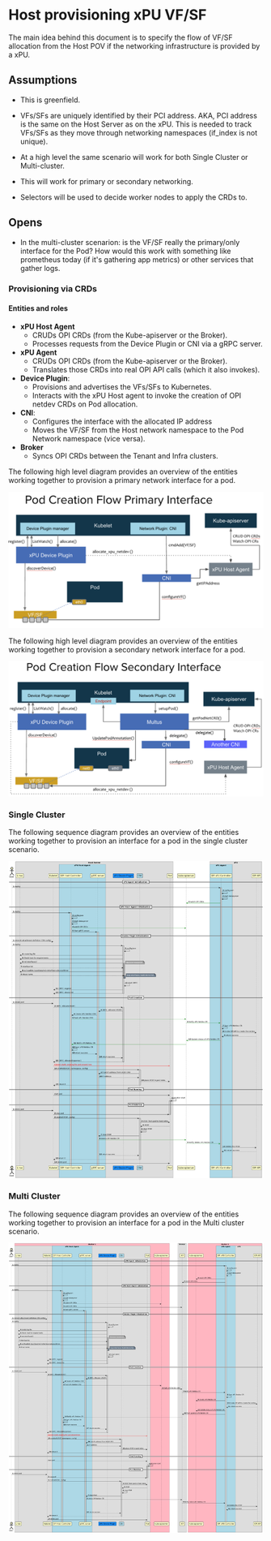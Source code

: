 # Host provisioning xPU VF/SF

The main idea behind this document is to specify the flow of VF/SF allocation from the Host POV if the networking infrastructure is provided by a xPU.

## Assumptions

- This is greenfield.

- VFs/SFs are uniquely identified by their PCI address. AKA, PCI address is the same on the Host Server as on the xPU. This is needed to track VFs/SFs as they move through networking namespaces (if_index is not unique).

- At a high level the same scenario will work for both Single Cluster or Multi-cluster.

- This will work for primary or secondary networking.

- Selectors will be used to decide worker nodes to apply the CRDs to.

## Opens

- In the multi-cluster scenarion: is the VF/SF really the primary/only interface for the Pod? How would this work with something like prometheus today (if it's gathering app metrics) or other services that gather logs.

### Provisioning via CRDs

#### Entities and roles

- **xPU Host Agent**
  - CRUDs OPI CRDs (from the Kube-apiserver or the Broker).
  - Processes requests from the Device Plugin or CNI via a gRPC server.
- **xPU Agent**
  - CRUDs OPI CRDs (from the Kube-apiserver or the Broker).
  - Translates those CRDs into real OPI API calls (which it also invokes).
- **Device Plugin**:
  - Provisions and advertises the VFs/SFs to Kubernetes.
  - Interacts with the xPU Host agent to invoke the creation of OPI netdev CRDs
    on Pod allocation.
- **CNI**:
  - Configures the interface with the allocated IP address
  - Moves the VF/SF from the Host network namespace to the Pod Network namespace
   (vice versa).
- **Broker**
  - Syncs OPI CRDs between the Tenant and Infra clusters.

The following high level diagram provides an overview of the entities working
together to provision a primary network interface for a pod.

![primary-int-provisioning-highlevel](./images/primary-int-provisioning-highlevel.png)

The following high level diagram provides an overview of the entities working
together to provision a secondary network interface for a pod.

![secondary-int-provisioning-highlevel](./images/secondary-int-provisioning-highlevel.png)

### Single Cluster

The following sequence diagram provides an overview of the entities working
together to provision an interface for a pod in the single cluster scenario.

![host-provisioning-xPU-VF](./images/host-provisioning-xPU-VF.png)

### Multi Cluster

The following sequence diagram provides an overview of the entities working
together to provision an interface for a pod in the Multi cluster scenario.

![host-provisioning-xPU-VF-multi-cluster](./images/host-provisioning-xPU-VF-multi-cluster.png)
